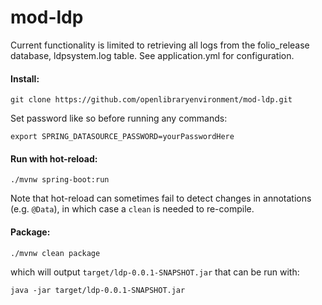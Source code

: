 # mod-ldp

Current functionality is limited to retrieving all logs from the folio_release database, ldpsystem.log table. See application.yml for configuration. 

#### Install:
```
git clone https://github.com/openlibraryenvironment/mod-ldp.git
```

Set password like so before running any commands:

```
export SPRING_DATASOURCE_PASSWORD=yourPasswordHere
```

#### Run with hot-reload:
```
./mvnw spring-boot:run
```

Note that hot-reload can sometimes fail to detect changes in annotations (e.g. `@Data`), in which case a `clean` is needed to re-compile.

#### Package:
```
./mvnw clean package
```

which will output `target/ldp-0.0.1-SNAPSHOT.jar` that can be run with:

```
java -jar target/ldp-0.0.1-SNAPSHOT.jar
```
